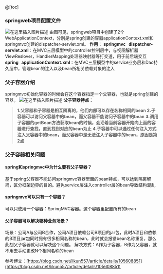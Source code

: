 ﻿@[toc]
###  springweb项目配置文件
![在这里插入图片描述](https://img-blog.csdnimg.cn/20200714184224219.png?x-oss-process=image/watermark,type_ZmFuZ3poZW5naGVpdGk,shadow_10,text_aHR0cHM6Ly9ibG9nLmNzZG4ubmV0L3FxXzM4NDI1ODAz,size_16,color_FFFFFF,t_70)
由图可见，springweb项目中创建了2个WebApplicationContext，分别是spring创建的容器applicationContext.xml和springmvc创建的dispatcher-servlet.xml。
**作用**：
**springmvc&nbsp;&nbsp;&nbsp;dispatcher-servlet.xml**：在MVC三层模型中的controller控制层中，与视图解析器ViewReslover，HandlerMapping处理器映射器等打交道，用于前后端交互
**spring&nbsp;&nbsp;&nbsp;applicationContext.xml**：在MVC三层模型中的service业务层和Dao持久层中，管理bean的注入以及bean所相关依赖对象的注入
###  父子容器介绍
springmvc初始化容器的时候会在这个容器指定一个父容器，也就是spring创建的容器。
![在这里插入图片描述](https://img-blog.csdnimg.cn/2020071419273894.png?x-oss-process=image/watermark,type_ZmFuZ3poZW5naGVpdGk,shadow_10,text_aHR0cHM6Ly9ibG9nLmNzZG4ubmV0L3FxXzM4NDI1ODAz,size_16,color_FFFFFF,t_70)
**父子容器特点：**

> **1.父容器和子容器是相互隔离的，他们内部可以存在名称相同的bean**
> **2.子容器可以访问父容器中的bean，而父容器不能访问子容器中的bean**
> **3.调用子容器的getBean方法获取bean的时候，会沿着当前容器开始向上面的容器进行查找，直到找到对应的bean为止**
> **4.子容器中可以通过任何注入方式注入父容器中的bean，而父容器中是无法注入子容器中的bean，原因是第2点**
###  父子容器相关问题
####  spring和springmvc中为什么要有父子容器？
基于spring父容器不能访问springmvc容器里面的bean特点，可以达到隔离解耦，区分框架边界的目的。避免service层注入controller层的bean导致结构混乱
####  springmvc可以只有一个容器？
可以只使用一个容器：SpringMVC容器。这个容器里配置所有的bean
####  父子容器可以解决哪种业务场景？
场景：公司A与公司B合作，公司A项目依赖公司B项目的jar包，此时A项目和依赖的B项目jar包同时拥有很多相同名称的bean，此时就会报错bean名称重复，那么此刻父子容器就可以解决这个问题。
解决方式：A作为子容器，B作为父容器，就不用去手动更改N个相同名称的bean

参考博文：[https://blog.csdn.net/likun557/article/details/105608851](https://blog.csdn.net/likun557/article/details/105608851)




